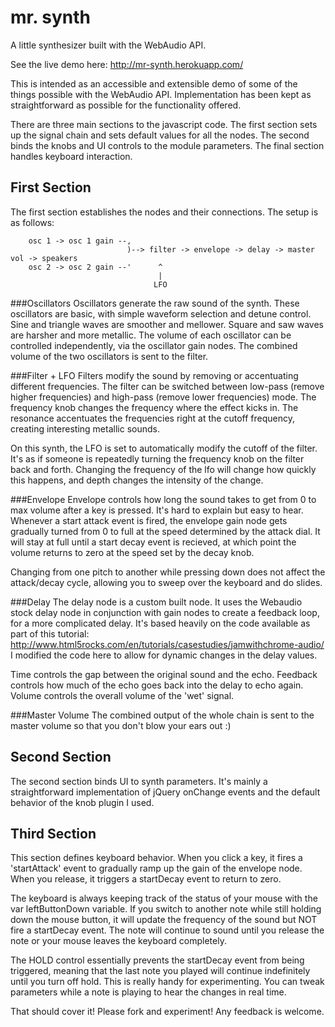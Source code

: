mr. synth
=======

A little synthesizer built with the WebAudio API.

See the live demo here: http://mr-synth.herokuapp.com/

This is intended as an accessible and extensible demo of some of the things possible with the WebAudio API. Implementation has been kept as straightforward as possible for the functionality offered.

There are three main sections to the javascript code. The first section sets up the signal chain and sets default values for all the nodes. The second binds the knobs and UI controls to the module parameters. The final section handles keyboard interaction.

First Section
---

The first section establishes the nodes and their connections. The setup is as follows:

        osc 1 -> osc 1 gain --,
                              )--> filter -> envelope -> delay -> master vol -> speakers
        osc 2 -> osc 2 gain --'      ^
                                     |
                                    LFO


###Oscillators
Oscillators generate the raw sound of the synth. These oscillators are basic, with simple waveform selection and detune control. Sine and triangle waves are smoother and mellower. Square and saw waves are harsher and more metallic. The volume of each oscillator can be controlled independently, via the oscillator gain nodes. The combined volume of the two oscillators is sent to the filter.

###Filter + LFO
Filters modify the sound by removing or accentuating different frequencies. The filter can be switched between low-pass (remove higher frequencies) and high-pass (remove lower frequencies) mode. The frequency knob changes the frequency where the effect kicks in. The resonance accentuates the frequencies right at the cutoff frequency, creating interesting metallic sounds.

On this synth, the LFO is set to automatically modify the cutoff of the filter. It's as if someone is repeatedly turning the frequency knob on the filter back and forth. Changing the frequency of the lfo will change how quickly this happens, and depth changes the intensity of the change.

###Envelope
Envelope controls how long the sound takes to get from 0 to max volume after a key is pressed. It's hard to explain but easy to hear.
Whenever a start attack event is fired, the envelope gain node gets gradually turned from 0 to full at the speed determined by the attack dial. It will stay at full until a start decay event is recieved, at which point the volume returns to zero at the speed set by the decay knob. 

Changing from one pitch to another while pressing down does not affect the attack/decay cycle, allowing you to sweep over the keyboard and do slides.

###Delay
The delay node is a custom built node. It uses the Webaudio stock delay node in conjunction with gain nodes to create a feedback loop, for a more complicated delay. It's based heavily on the code available as part of this tutorial: http://www.html5rocks.com/en/tutorials/casestudies/jamwithchrome-audio/ I modified the code here to allow for dynamic changes in the delay values.

Time controls the gap between the original sound and the echo. Feedback controls how much of the echo goes back into the delay to echo again. Volume controls the overall volume of the 'wet' signal.

###Master Volume
The combined output of the whole chain is sent to the master volume so that you don't blow your ears out :)

Second Section
---

The second section binds UI to synth parameters. It's mainly a straightforward implementation of jQuery onChange events and the default behavior of the knob plugin I used.

Third Section
---

This section defines keyboard behavior. When you click a key, it fires a 'startAttack' event to gradually ramp up the gain of the envelope node. When you release, it triggers a startDecay event to return to zero.

The keyboard is always keeping track of the status of your mouse with the var leftButtonDown variable. If you switch to another note while still holding down the mouse button, it will update the frequency of the sound but NOT fire a startDecay event. The note will continue to sound until you release the note or your mouse leaves the keyboard completely.

The HOLD control essentially prevents the startDecay event from being triggered, meaning that the last note you played will continue indefinitely until you turn off hold. This is really handy for experimenting. You can tweak parameters while a note is playing to hear the changes in real time.


That should cover it! Please fork and experiment! Any feedback is welcome.
